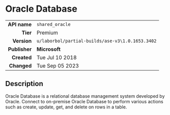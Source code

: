 # Oracle Database
| | |
|-:|-|
|**API name**|`shared_oracle`|
|**Tier**|Premium|
|**Version**|`u/laborbol/partial-builds/ase-v3\1.0.1653.3402`|
|**Publisher**|**Microsoft**|
|**Created**|Tue Jul 10 2018|
|**Changed**|Tue Sep 05 2023|

## Description
Oracle Database is a relational database management system developed by Oracle. Connect to on-premise Oracle Database to perform various actions such as create, update, get, and delete on rows in a table.
